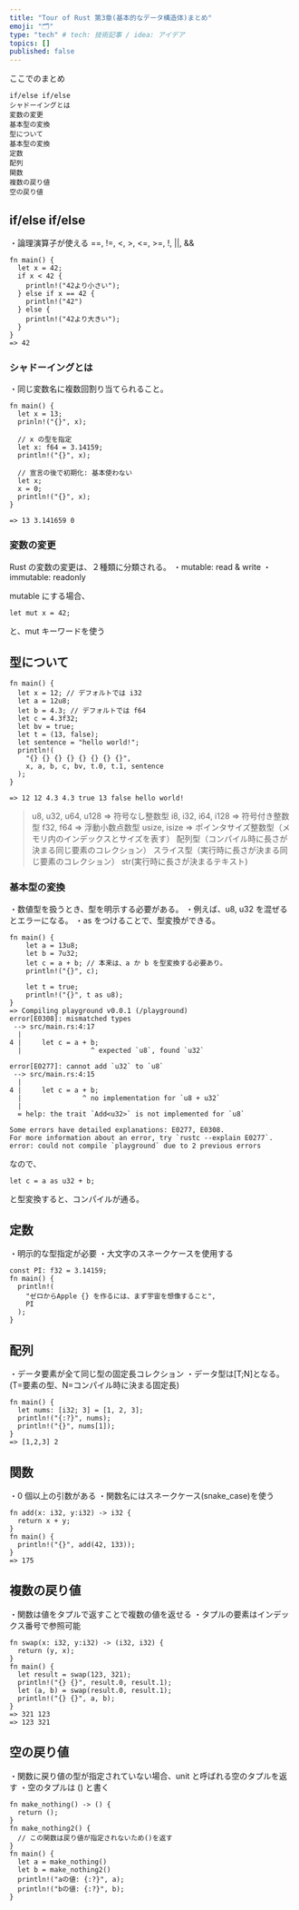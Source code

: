 ```yaml
---
title: "Tour of Rust 第3章(基本的なデータ構造体)まとめ"
emoji: "🗂"
type: "tech" # tech: 技術記事 / idea: アイデア
topics: []
published: false
---
```


ここでのまとめ

```
if/else if/else
シャドーイングとは
変数の変更
基本型の変換
型について
基本型の変換
定数
配列
関数
複数の戻り値
空の戻り値
```

## if/else if/else

・論理演算子が使える ==, !=, <, >, <=, >=, !, ||, &&

```
fn main() {
  let x = 42;
  if x < 42 {
    println!("42より小さい");
  } else if x == 42 {
    println!("42")
  } else {
    println!("42より大きい");
  }
}
=> 42
```

### シャドーイングとは

・同じ変数名に複数回割り当てられること。

```
fn main() {
  let x = 13;
  prinln!("{}", x);

  // x の型を指定
  let x: f64 = 3.14159;
  println!("{}", x);

  // 宣言の後で初期化: 基本使わない
  let x;
  x = 0;
  println!("{}", x);
}

=> 13 3.141659 0
```

### 変数の変更

Rust の変数の変更は、２種類に分類される。
・mutable: read & write
・immutable: readonly

mutable にする場合、

```
let mut x = 42;
```

と、mut キーワードを使う

## 型について

```
fn main() {
  let x = 12; // デフォルトでは i32
  let a = 12u8;
  let b = 4.3; // デフォルトでは f64
  let c = 4.3f32;
  let bv = true;
  let t = (13, false);
  let sentence = "hello world!";
  println!(
    "{} {} {} {} {} {} {} {}",
    x, a, b, c, bv, t.0, t.1, sentence
  );
}

=> 12 12 4.3 4.3 true 13 false hello world!
```

> u8, u32, u64, u128 => 符号なし整数型
> i8, i32, i64, i128 => 符号付き整数型
> f32, f64 => 浮動小数点数型
> usize, isize => ポインタサイズ整数型（メモリ内のインデックスとサイズを表す）
> 配列型（コンパイル時に長さが決まる同じ要素のコレクション）
> スライス型（実行時に長さが決まる同じ要素のコレクション）
> str(実行時に長さが決まるテキスト)

### 基本型の変換

・数値型を扱うとき、型を明示する必要がある。
・例えば、u8, u32 を混ぜるとエラーになる。
・as をつけることで、型変換ができる。

```
fn main() {
    let a = 13u8;
    let b = 7u32;
    let c = a + b; // 本来は、a か b を型変換する必要あり。
    println!("{}", c);

    let t = true;
    println!("{}", t as u8);
}
=> Compiling playground v0.0.1 (/playground)
error[E0308]: mismatched types
 --> src/main.rs:4:17
  |
4 |     let c = a + b;
  |                 ^ expected `u8`, found `u32`

error[E0277]: cannot add `u32` to `u8`
 --> src/main.rs:4:15
  |
4 |     let c = a + b;
  |               ^ no implementation for `u8 + u32`
  |
  = help: the trait `Add<u32>` is not implemented for `u8`

Some errors have detailed explanations: E0277, E0308.
For more information about an error, try `rustc --explain E0277`.
error: could not compile `playground` due to 2 previous errors
```

なので、

```
let c = a as u32 + b;
```

と型変換すると、コンパイルが通る。

## 定数

・明示的な型指定が必要
・大文字のスネークケースを使用する

```
const PI: f32 = 3.14159;
fn main() {
  println!(
    "ゼロからApple {} を作るには、まず宇宙を想像すること",
    PI
  );
}

```

## 配列

・データ要素が全て同じ型の固定長コレクション
・データ型は[T;N]となる。(T=要素の型、N=コンパイル時に決まる固定長)

```
fn main() {
  let nums: [i32; 3] = [1, 2, 3];
  println!("{:?}", nums);
  println!("{}", nums[1]);
}
=> [1,2,3] 2
```

## 関数

・0 個以上の引数がある
・関数名にはスネークケース(snake_case)を使う

```
fn add(x: i32, y:i32) -> i32 {
  return x + y;
}
fn main() {
  println!("{}", add(42, 133));
}
=> 175
```

## 複数の戻り値

・関数は値をタプルで返すことで複数の値を返せる
・タプルの要素はインデックス番号で参照可能

```
fn swap(x: i32, y:i32) -> (i32, i32) {
  return (y, x);
}
fn main() {
  let result = swap(123, 321);
  println!("{} {}", result.0, result.1);
  let (a, b) = swap(result.0, result.1);
  println!("{} {}", a, b);
}
=> 321 123
=> 123 321
```

## 空の戻り値

・関数に戻り値の型が指定されていない場合、unit と呼ばれる空のタプルを返す
・空のタプルは () と書く

```
fn make_nothing() -> () {
  return ();
}
fn make_nothing2() {
  // この関数は戻り値が指定されないため()を返す
}
fn main() {
  let a = make_nothing()
  let b = make_nothing2()
  println!("aの値: {:?}", a);
  println!("bの値: {:?}", b);
}
```
